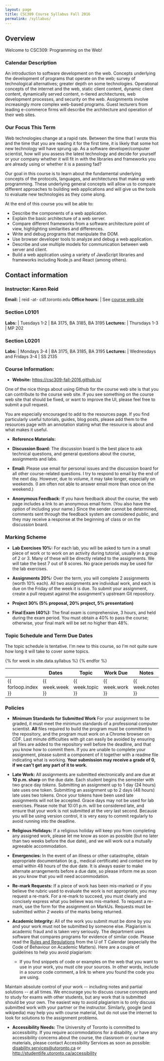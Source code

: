 ```yaml
---
layout: page
title: CSC309 Course Syllabus Fall 2016
permalink: /syllabus/
---
```


## Overview

Welcome to CSC309: Programming on the Web!

### Calendar Description

An introduction to software development on the web. Concepts underlying the development of programs that operate on the web; survey of technological alternatives; greater depth on some technologies. Operational concepts of the internet and the web, static client content, dynamic client content, dynamically served content, n-tiered architectures, web development processes, and security on the web. Assignments involve increasingly more complex web-based programs. Guest lecturers from leading e-commerce firms will describe the architecture and operation of their web sites.

### Our Focus This Term

Web technologies change at a rapid rate. Between the time that I wrote this and the time that you are reading it for the first time, it is likely that some hot new technology will have sprung up. As a software developer/computer scientist, how will you assess the latest technology and decide for yourself or your company whether it will fit in with the libraries and frameworks you are already using or whether it is a passing fad?

Our goal in this course is to learn about the fundamental underlying concepts of the protocols, languages, and architectures that make up web programming. These underlying general concepts will allow us to compare different approaches to building web applications and will give us the tools to evaluate new technologies as they come along.

At the end of this course you will be able to:

* Describe the components of a web application.
* Explain the basic architecture of a web server.
* Compare different frameworks from a software architecture point of view, highlighting similarities and differences.
* Write and debug programs that manipulate the DOM.
* Use browser developer tools to analyze and debug a web application.
* Describe and use multiple models for communication between web server and client.
* Build a web application using a variety of JavaScript libraries and frameworks including Node.js and React (among others).

## Contact information

### Instructor: Karen Reid

**Email:** | reid -at- cdf.toronto.edu
**Office hours:** | See [course web site](/)

### Section L0101

**Labs:**  |  Tuesdays 1-2 | BA 3175, BA 3185, BA 3195
**Lectures:**  |  Thursdays 1-3 | MP 202

### Section L0201

**Labs:** | Mondays 3-4 | BA 3175, BA 3185, BA 3195
**Lectures:** | Wednesdays and Fridays 3-4 | SS 2135

### Course Information:

- **Website:** <https://csc309-fall-2016.github.io/>

One of the nice things about using Github for the course web site is that you can contribute to the course web site. If you see something on the course web site that should be fixed, or want to improve the UI, please feel free to submit a pull request.

You are especially encouraged to add to the resources page.  If you find particularly useful tutorials, guides, blog posts, please add them to the resources page with an annotation stating what the resource is about and what makes it useful.

- **Reference Materials:**

- **Discussion Board:**
The discussion board is the best place to ask technical questions, and general questions about the course, assignments and labs.

- **Email:**
Please use email for personal issues and the discussion board for
all other course-related questions. I try to respond to email by the end of
the next day. However, due to volume, it may take longer, especially on
weekends. (I am often not able to answer email more than once on the weekend.)

- **Anonymous Feedback:**
If you have feedback about the course, the web page includes a link to an anonymous email form. (You also have the *option* of including your name.) Since the sender cannot be determined, comments sent through the feedback system are considered public, and they may receive a response at the beginning of class or on the discussion board.

### Marking Scheme
- **Lab Exercises 10%:**
For each lab, you will be asked to turn in a small piece of work or to work on an activity during tutorial, usually in a group of 2 or 3. Many of these will be directly related to the assignments. We will take the best 7 out of 8 scores.  No grace periods may be used for the lab exercises.

- **Assignments 20%:**
Over the term, you will complete 2 assignments (worth 10% each). All two assignments are individual work, and each is due on the Friday of the week it is due. To submit your assignment, create a pull request against the assignment's upstream Git repository.

- **Project 30% (5% proposal, 20% project, 5% presentation)**

- **Final Exam (40%):**
The final exam is comprehensive, 3 hours, and held during the exam period. You must obtain a 40% to pass the course; otherwise, your final mark will be set no higher than 48%.

### Topic Schedule and Term Due Dates

The topic schedule is tentative. I'm new to this course, so I'm not quite sure how long it will take to cover some topics.

<table>
  <thead>
    <tr>
      <th></th>
      <th>Dates</th>
      <th>Topic</th>
      <th>Work Due</th>
      <th>Notes</th>
    </tr>
  </thead>
  <tbody>
    {% for week in site.data.syllabus %}
      <tr>
        <td>{{ forloop.index }}</td>
        <td>{{ week.week }}</td>
        <td>{{ week.topic }}</td>
        <td>{{ week.work }}</td>
        <td>{{ week.notes }}</td>
      </tr>
    {% endfor %}
  </tbody>
</table>


### Policies

- **Minimum Standards for Submitted Work**
For your assignment to be graded, it must meet the minimum standards of a professional computer scientist. **All** files required to build the program must be committed to the repository, and the program must work on a Chrome browser on CDF. Last minute difficulties with git can easily be avoided by ensuring all files are added to the repository well before the deadline, and that you know how to commit them.  If you are unable to complete your assignment, please submit a component of it together with a readme file indicating what is working. **Your submission may receive a grade of 0, if we can't get any part of it to work.**

- **Late Work:**
All assignments are submitted electronically and are due at **10 p.m. sharp**
on the due date. Each student begins the semester with two grace day *tokens*.
Submitting an assignment up to 1 day (24 hours) late uses one token. Submitting
an assignment up to 2 days (48 hours) late uses two tokens. Once your tokens
have been used late assignments will not be accepted. Grace days may not be
used for lab exercises. Please note that 10:01 p.m. will be considered late, and
ensure that your work is not submitted at the very last second. Because you
will be using version control, it is very easy to commit regularly to avoid
running into the deadline.

- **Religious Holidays:**
If a religious holiday will keep you from completing any assigned work, please
let me know as soon as possible (but no later than two weeks before the due
date), and we will work out a mutually agreeable accommodation.

- **Emergencies:**
In the event of an illness or other catastrophe, obtain appropriate
documentation (e.g., medical certificate) and contact me by email within 48
hours of the due date. It is always easier to make alternate arrangements
before a due date, so please inform me as soon as you know that you will need
accommodation.

- **Re-mark Requests:**
If a piece of work has been mis-marked or if you believe the rubric used to
evaluate the work is not appropriate, you may request a re-mark. For a re-mark
to succeed, you must clearly and concisely express what you believe was
mis-marked. To request a re-mark, use the form for the assignment on MarkUs.
Requests must be submitted within *2 weeks* of the marks being returned.

- **Academic Integrity:**
All of the work you submit must be done by you and your work must not be
submitted by someone else. Plagiarism is academic fraud and is taken very
seriously. The department uses software that compares programs for evidence of
similar code. Please read the [Rules and
Regulations](http://www.governingcouncil.utoronto.ca/policies/behaveac.htm)
from the U of T Calendar (especially the Code of Behaviour on Academic
Matters). Here are a couple of guidelines to help you avoid plagiarism:
  - If you find snippets of code or examples on the web that you want to use in your work, you must cite your sources.  In other words, include in a source code comment, a link to where you found the code you are using.

Maintain absolute control of your work -- including notes and partial solutions
-- at all times. We encourage you to discuss course concepts and to study for
exams with other students, but any work that is submitted should be your own.
The easiest way to avoid plagiarism is to only discuss submitted work with your
partner or the instructor. Similarly, google (and wikipedia) may help you with
course material, but do not use the internet to look for solutions to the
assignment problems.

- **Accessibility Needs:**
The University of Toronto is committed to accessibility. If you require
accommodations for a disability, or have any accessibility concerns about the
course, the classroom or course materials, please contact Accessibility
Services as soon as possible: disability.services@utoronto.ca or <http://studentlife.utoronto.ca/accessibility>
